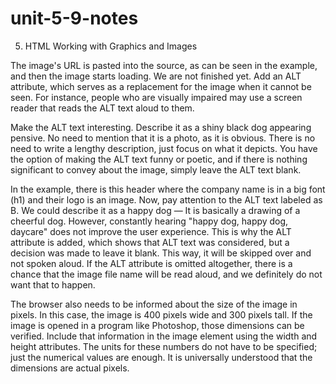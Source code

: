 # unit-5-9-notes

5. HTML Working with Graphics and Images

The image's URL is pasted into the source, as can be seen in the example, and then the image starts loading. We are not finished yet. Add an ALT attribute, which serves as a replacement for the image when it cannot be seen. For instance, people who are visually impaired may use a screen reader that reads the ALT text aloud to them. 

Make the ALT text interesting. Describe it as a shiny black dog appearing pensive. No need to mention that it is a photo, as it is obvious. There is no need to write a lengthy description, just focus on what it depicts. You have the option of making the ALT text funny or poetic, and if there is nothing significant to convey about the image, simply leave the ALT text blank.

In the example, there is this header where the company name is in a big font (h1) and their logo is an image. Now, pay attention to the ALT text labeled as B. We could describe it as a happy dog — It is basically a drawing of a cheerful dog. However, constantly hearing "happy dog, happy dog, daycare" does not improve the user experience. This is why the ALT attribute is added, which shows that ALT text was considered, but a decision was made to leave it blank. This way, it will be skipped over and not spoken aloud. If the ALT attribute is omitted altogether, there is a chance that the image file name will be read aloud, and we definitely do not want that to happen.

The browser also needs to be informed about the size of the image in pixels. In this case, the image is 400 pixels wide and 300 pixels tall. If the image is opened in a program like Photoshop, those dimensions can be verified. Include that information in the image element using the width and height attributes. The units for these numbers do not have to be specified; just the numerical values are enough. It is universally understood that the dimensions are actual pixels. 
